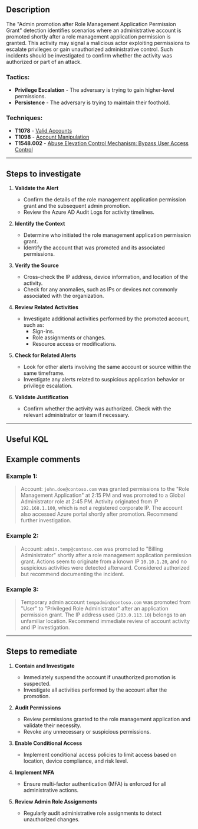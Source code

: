 ## Description

The "Admin promotion after Role Management Application Permission Grant" detection identifies scenarios where an administrative account is promoted shortly after a role management application permission is granted. This activity may signal a malicious actor exploiting permissions to escalate privileges or gain unauthorized administrative control. Such incidents should be investigated to confirm whether the activity was authorized or part of an attack.

### Tactics:
- **Privilege Escalation** - The adversary is trying to gain higher-level permissions.
- **Persistence** - The adversary is trying to maintain their foothold.

### Techniques:
- **T1078** - [Valid Accounts](https://attack.mitre.org/techniques/T1078/)
- **T1098** - [Account Manipulation](https://attack.mitre.org/techniques/T1098/)
- **T1548.002** - [Abuse Elevation Control Mechanism: Bypass User Access Control](https://attack.mitre.org/techniques/T1548/002/)

---

## Steps to investigate

1. **Validate the Alert**
   - Confirm the details of the role management application permission grant and the subsequent admin promotion.
   - Review the Azure AD Audit Logs for activity timelines.

2. **Identify the Context**
   - Determine who initiated the role management application permission grant.
   - Identify the account that was promoted and its associated permissions.

3. **Verify the Source**
   - Cross-check the IP address, device information, and location of the activity.
   - Check for any anomalies, such as IPs or devices not commonly associated with the organization.

4. **Review Related Activities**
   - Investigate additional activities performed by the promoted account, such as:
     - Sign-ins.
     - Role assignments or changes.
     - Resource access or modifications.

5. **Check for Related Alerts**
   - Look for other alerts involving the same account or source within the same timeframe.
   - Investigate any alerts related to suspicious application behavior or privilege escalation.

6. **Validate Justification**
   - Confirm whether the activity was authorized. Check with the relevant administrator or team if necessary.

---

## Useful KQL

## Example comments

### Example 1:

> Account: `john.doe@contoso.com` was granted permissions to the "Role Management Application" at 2:15 PM and was promoted to a Global Administrator role at 2:45 PM. Activity originated from IP `192.168.1.100`, which is not a registered corporate IP. The account also accessed Azure portal shortly after promotion. Recommend further investigation.

### Example 2:

> Account: `admin.temp@contoso.com` was promoted to "Billing Administrator" shortly after a role management application permission grant. Actions seem to originate from a known IP `10.10.1.20`, and no suspicious activities were detected afterward. Considered authorized but recommend documenting the incident.

### Example 3:

> Temporary admin account `tempadmin@contoso.com` was promoted from "User" to "Privileged Role Administrator" after an application permission grant. The IP address used (`203.0.113.10`) belongs to an unfamiliar location. Recommend immediate review of account activity and IP investigation.

---

## Steps to remediate

1. **Contain and Investigate**
    
    - Immediately suspend the account if unauthorized promotion is suspected.
    - Investigate all activities performed by the account after the promotion.
2. **Audit Permissions**
    
    - Review permissions granted to the role management application and validate their necessity.
    - Revoke any unnecessary or suspicious permissions.
3. **Enable Conditional Access**
    
    - Implement conditional access policies to limit access based on location, device compliance, and risk level.
4. **Implement MFA**
    
    - Ensure multi-factor authentication (MFA) is enforced for all administrative actions.
5. **Review Admin Role Assignments**
    
    - Regularly audit administrative role assignments to detect unauthorized changes.